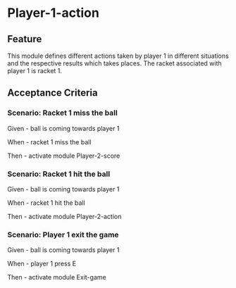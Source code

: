 # Player-1-action

## Feature

This module defines different actions taken by player 1 in different situations and 
the respective results which takes places.
The racket associated with player 1 is racket 1.

## Acceptance Criteria

### Scenario: Racket 1 miss the ball

  Given - ball is coming towards player 1

  When - racket 1 miss the ball

  Then - activate module Player-2-score
  
### Scenario: Racket 1 hit the ball

  Given - ball is coming towards player 1

  When - racket 1 hit the ball

  Then - activate module Player-2-action
  
### Scenario: Player 1 exit the game

  Given - ball is coming towards player 1

  When - player 1 press E
  
  Then - activate module Exit-game

